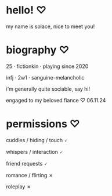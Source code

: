 # hello! ♡

my name is solace, nice to meet you!

# biography ♡

25 · fictionkin · playing since 2020

infj · 2w1 · sanguine-melancholic

i'm generally quite sociable, say hi!

engaged to my beloved fiance ♡ 06.11.24

# permissions ♡

cuddles / hiding / touch 🗸

whispers / interaction 🗸

friend requests 🗸

romance / flirting ✗

roleplay ✗
